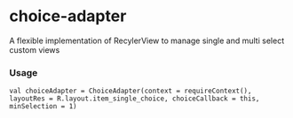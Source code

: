 # choice-adapter
A flexible implementation of RecylerView to manage single and multi select custom views

### Usage
`
val choiceAdapter = ChoiceAdapter(context = requireContext(), layoutRes = R.layout.item_single_choice, choiceCallback = this, minSelection = 1)
`